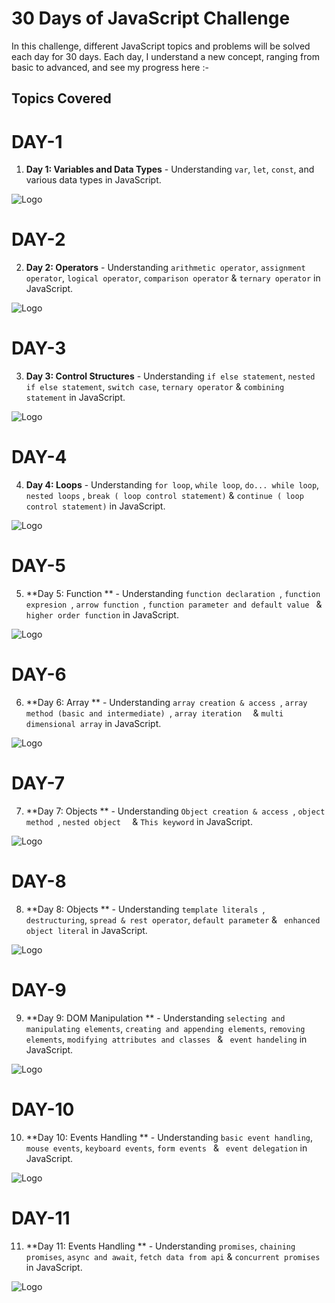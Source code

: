 # 30 Days of JavaScript Challenge

In this challenge, different JavaScript topics and problems will be solved each day for 30 days. Each day, I understand a new concept, ranging from basic to advanced, and see my progress here :-

## Topics Covered

# DAY-1

1. **Day 1: Variables and Data Types** - Understanding `var`, `let`, `const`, and various data types in JavaScript.

![Logo](./assets/day1.png)

# DAY-2

2. **Day 2: Operators** - Understanding `arithmetic operator`, `assignment operator`, `logical operator`, `comparison operator` & `ternary operator` in JavaScript.

![Logo](./assets/day2.png)

# DAY-3

3. **Day 3: Control Structures** - Understanding `if else statement`, `nested if else statement`, `switch case`, `ternary operator` & `combining statement` in JavaScript.

![Logo](./assets/day3.png)

# DAY-4

4. **Day 4: Loops** - Understanding `for loop`, `while loop`, `do... while loop`, `nested loops` , `break ( loop control statement)` & `continue ( loop control statement)` in JavaScript.

![Logo](./assets/day4.png)

# DAY-5

5. **Day 5: Function ** - Understanding `function declaration `, `function expresion `, `arrow function `, `function parameter and default value ` & `higher order function` in JavaScript.

![Logo](./assets/day5.png)

# DAY-6

6. **Day 6: Array ** - Understanding `array creation & access `, `array method (basic and intermediate) `, `array iteration  ` & `multi dimensional array` in JavaScript.

![Logo](./assets/day6.png)

# DAY-7

7. **Day 7: Objects ** - Understanding `Object creation & access `, `object method `, `nested object  ` & `This keyword` in JavaScript.

![Logo](./assets/day7.png)

# DAY-8

8. **Day 8: Objects ** - Understanding `template literals `, `destructuring`, `spread & rest operator`, `default parameter` & ` enhanced object literal` in JavaScript.

![Logo](./assets/day8.png)

# DAY-9

9. **Day 9: DOM Manipulation ** - Understanding `selecting and manipulating elements`, `creating and appending elements`, `removing elements`, `modifying attributes and classes ` & ` event handeling` in JavaScript.

![Logo](./assets/day9.png)

# DAY-10

10. **Day 10: Events Handling ** - Understanding `basic event handling`, `mouse events`, `keyboard events`, `form events ` & ` event delegation` in JavaScript.

![Logo](./assets/day10.png)

# DAY-11

11. **Day 11: Events Handling ** - Understanding `promises`, `chaining promises`, `async and await`, `fetch data from api` & `concurrent promises` in JavaScript.

![Logo](./assets/day11.png)
